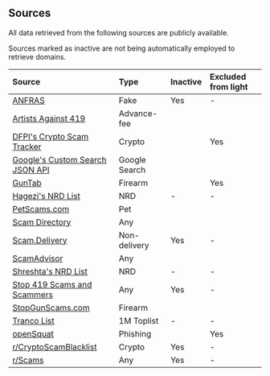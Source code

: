 ## Sources
All data retrieved from the following sources are publicly available.

Sources marked as inactive are not being automatically employed to retrieve domains.

Source | Type | Inactive | Excluded from light
:--- |:--- |:--- |:---
[ANFRAS](https://anfras.com/fakeshops/) | Fake | Yes | -
[Artists Against 419](https://db.aa419.org/fakebankslist.php) | Advance-fee | |
[DFPI's Crypto Scam Tracker](https://dfpi.ca.gov/crypto-scams/) | Crypto | | Yes
[Google's Custom Search JSON API](https://developers.google.com/custom-search/v1/introduction) | Google Search | |
[GunTab](https://www.guntab.com/scam-websites) | Firearm | | Yes
[Hagezi's NRD List](https://github.com/hagezi/dns-blocklists?tab=readme-ov-file#nrd) | NRD | - | -
[PetScams.com](https://petscams.com/) | Pet | |
[Scam Directory](https://scam.directory/) | Any | |
[Scam.Delivery](https://scam.delivery/) | Non-delivery | Yes | -
[ScamAdvisor](https://www.scamadviser.com/) | Any | |
[Shreshta's NRD List](https://github.com/shreshta-labs/newly-registered-domains) | NRD | - | -
[Stop 419 Scams and Scammers](https://www.stop419scams.com/) | Any | Yes | -
[StopGunScams.com](https://stopgunscams.com/) | Firearm | |
[Tranco List](https://tranco-list.eu/) | 1M Toplist | - | -
[openSquat](https://github.com/atenreiro/opensquat) | Phishing | | Yes
[r/CryptoScamBlacklist](https://www.reddit.com/r/CryptoScamBlacklist/) | Crypto | Yes | -
[r/Scams](https://www.reddit.com/r/Scams/) | Any | Yes | -
